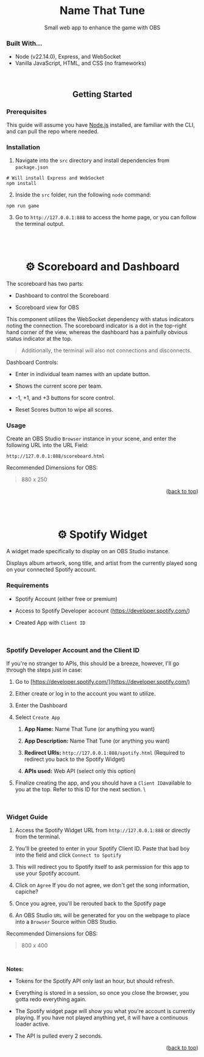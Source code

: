 <div align="center">
    <a id="readme-top"></a>
    <h1>Name That Tune</h1>
    <p>Small web app to enhance the game with OBS</p>
</div>

### 

### Built With...

* Node (v22.14.0), Express, and WebSocket
* Vanilla JavaScript, HTML, and CSS (no frameworks)

<div align="center">
    <h2>Getting Started</h2>
</div>


### Prerequisites

This guide will assume you have [Node.js](https://nodejs.org/en) installed, are familiar with the CLI, and can pull the repo where needed.

### Installation

1. Navigate into the `src` directory and install dependencies from `package.json`

```shell
# Will install Express and WebSocket
npm install 
```

2. Inside the `src` folder, run the following `node` command:

```shell
npm run game
```

3. Go to `http://127.0.0.1:888` to access the home page, or you can follow the terminal output.

<div><br /> <br /> </div>

<div align="center">
    <h1>⚙️ Scoreboard and Dashboard</h1>
</div>

The scoreboard has two parts:

* Dashboard to control the Scoreboard

* Scoreboard view for OBS

This component utilizes the WebSocket dependency with status indicators noting the connection. The scoreboard indicator is a dot in the top-right hand corner of the view, whereas the dashboard has a painfully obvious status indicator at the top.

> Additionally, the terminal will also not connections and disconnects.

Dashboard Controls:

* Enter in individual team names with an update button.

* Shows the current score per team.

* -1, +1, and +3 buttons for score control.

* Reset Scores button to wipe all scores.

### Usage

Create an OBS Studio `Browser` instance in your scene, and enter the following URL into the URL Field:

```url
http://127.0.0.1:888/scoreboard.html
```

Recommended Dimensions for OBS:

> 880 x 250

<div>
<p align="right">(<a href="#readme-top">back to top</a>)</p>
</div>

<div><br /></div>

<div align="center">
    <h1>⚙️ Spotify Widget</h1>
</div>

A widget made specifically to display on an OBS Studio instance.

Displays album artwork, song title, and artist from the currently played song on your connected Spotify account.

### Requirements

* Spotify Account (either free or premium)

* Access to Spotify Developer account (https://developer.spotify.com/)

* Created App with `Client ID`

<div><br /></div>

### Spotify Developer Account and the Client ID

If you're no stranger to APIs, this should be a breeze, however, I'll go through the steps just in case:

1. Go to [https://developer.spotify.com/](https://developer.spotify.com/)

2. Either create or log in to the account you want to utilize.

3. Enter the Dashboard

4. Select `Create App`
   
   1. **App Name:** Name That Tune (or anything you want)
   
   2. **App Description:** Name That Tune (or anything you want)
   
   3. **Redirect URIs:** `http://127.0.0.1:888/spotify.html` (Required to redirect you back to the Spotify Widget)
   
   4. **APIs used:** Web API (select only this option)

5. Finalize creating the app, and you should have a `Client ID`available to you at the top. Refer to this ID for the next section. \

<div><br /></div>

### Widget Guide

1. Access the Spotify Widget URL from `http://127.0.0.1:888` or directly from the terminal.

2. You'll be greeted to enter in your Spotify Client ID. Paste that bad boy into the field and click `Connect to Spotify`

3. This will redirect you to Spotify itself to ask permission for this app to use your Spotify account.

4. Click on `Agree`
   If you do not agree, we don't get the song information, capiche?

5. Once you agree, you'll be rerouted back to the Spotify page

6. An OBS Studio `URL` will be generated for you on the webpage to place into a `Browser` Source within OBS Studio.

Recommended Dimensions for OBS:

> 800 x 400

<div><br /></div>

**Notes:**

* Tokens for the Spotify API only last an hour, but should refresh.

* Everything is stored in a session, so once you close the browser, you gotta redo everything again.

* The Spotify widget page will show you what you're account is currently playing. If you have not played anything yet, it will have a continuous loader active.

* The API is pulled every 2 seconds.

<div>
<p align="right">(<a href="#readme-top">back to top</a>)</p>
</div>
